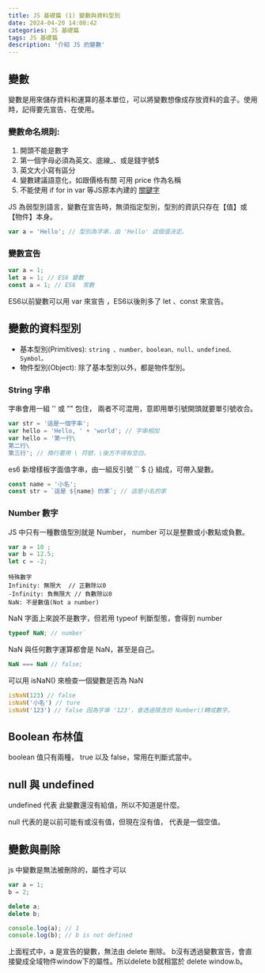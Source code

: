 ```yaml
---
title: JS 基礎篇 (1) 變數與資料型別
date: 2024-04-20 14:08:42
categories: JS 基礎篇
tags: JS 基礎篇
description: '介紹 JS 的變數'
---
```


## 變數

變數是用來儲存資料和運算的基本單位，可以將變數想像成存放資料的盒子。使用時，記得要先宣告、在使用。

### 變數命名規則:
  1. 開頭不能是數字
  2. 第一個字母必須為英文、底線_、或是錢字號$
  3. 英文大小寫有區分
  4. 變數建議語意化，如跟價格有關 可用 price 作為名稱
  5. 不能使用 if for in var 等JS原本內建的 [關鍵字](https://pydoing.blogspot.com/2010/12/javascript-reserved.html)

JS 為弱型別語言，變數在宣告時，無須指定型別，型別的資訊只存在【值】或【物件】本身。

``` js
var a = 'Hello'; // 型別為字串，由 'Hello' 這個值決定。
```

### 變數宣告

``` js
var a = 1; 
let a = 1; // ES6 變數
const a = 1; // ES6  常數
```

ES6以前變數可以用 var 來宣告 ，ES6以後則多了 let 、const 來宣告。

## 變數的資料型別

- 基本型別(Primitives): `string 、number、boolean、null、undefined、Symbol。`
- 物件型別(Object): 除了基本型別以外，都是物件型別。

### String 字串

字串會用一組 '' 或 "" 包住， 兩者不可混用，意即用單引號開頭就要單引號收合。

``` js
var str = '這是一個字串';
var hello = 'Hello, ' + 'world'; // 字串相加
var hello = '第一行\
第二行\
第三行'; // 換行要用 \ 符號，\後方不得有空白。
```

es6 新增樣板字面值字串，由一組反引號 `` $ {} 組成，可帶入變數。

``` js
const name = '小名';
const str = `這是 ${name} 的家`; // 這是小名的家
```

### Number 數字

JS 中只有一種數值型別就是 Number， number 可以是整數或小數點或負數。

``` js
var a = 10 ;
var b = 12.5; 
let c = -2;
```

``` 
特殊數字
Infinity: 無限大  // 正數除以0
-Infinity: 負無限大 // 負數除以0
NaN: 不是數值(Not a number)
```

NaN 字面上來說不是數字，但若用 typeof 判斷型態，會得到 number
``` js
typeof NaN; // number`
```

NaN 與任何數字運算都會是 NaN，甚至是自己。

``` js
NaN === NaN // false;
```

可以用 isNaN() 來檢查一個變數是否為 NaN

``` js
isNaN(123) // false
isNaN('小名') // ture
isNaN('123') // false 因為字串 '123'，會透過隱含的 Number()轉成數字。
```

## Boolean 布林值

boolean 值只有兩種， true 以及 false，常用在判斷式當中。

## null 與 undefined

undefined 代表 此變數還沒有給值，所以不知道是什麼。

null 代表的是以前可能有或沒有值，但現在沒有值， 代表是一個空值。

## 變數與刪除

js 中變數是無法被刪除的，屬性才可以

``` js
var a = 1;
b = 2;

delete a; 
delete b;

console.log(a); // 1
console.log(b); // b is not defined
```

上面程式中，a 是宣告的變數，無法由 delete 刪除。
b沒有透過變數宣告，會直接變成全域物件window下的屬性。所以delete b就相當於 delete window.b。















